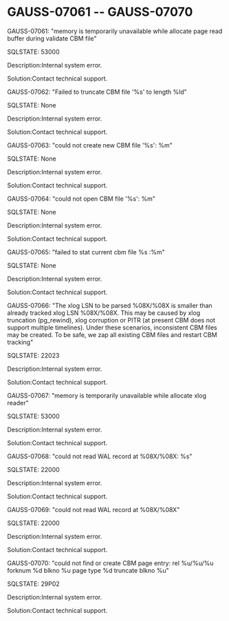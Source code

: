 # GAUSS-07061 -- GAUSS-07070<a name="EN-US_TOPIC_0302073408"></a>

GAUSS-07061: "memory is temporarily unavailable while allocate page read buffer during validate CBM file"

SQLSTATE: 53000

Description:Internal system error.

Solution:Contact technical support.

GAUSS-07062: "Failed to truncate CBM file '%s' to length %ld"

SQLSTATE: None

Description:Internal system error.

Solution:Contact technical support.

GAUSS-07063: "could not create new CBM file '%s': %m"

SQLSTATE: None

Description:Internal system error.

Solution:Contact technical support.

GAUSS-07064: "could not open CBM file '%s': %m"

SQLSTATE: None

Description:Internal system error.

Solution:Contact technical support.

GAUSS-07065: "failed to stat current cbm file %s :%m"

SQLSTATE: None

Description:Internal system error.

Solution:Contact technical support.

GAUSS-07066: "The xlog LSN to be parsed %08X/%08X is smaller than already tracked xlog LSN %08X/%08X. This may be caused by xlog truncation \(pg\_rewind\), xlog corruption or PITR \(at present CBM does not support multiple timelines\). Under these scenarios, inconsistent CBM files may be created. To be safe, we zap all existing CBM files and restart CBM tracking"

SQLSTATE: 22023

Description:Internal system error.

Solution:Contact technical support.

GAUSS-07067: "memory is temporarily unavailable while allocate xlog reader"

SQLSTATE: 53000

Description:Internal system error.

Solution:Contact technical support.

GAUSS-07068: "could not read WAL record at %08X/%08X: %s"

SQLSTATE: 22000

Description:Internal system error.

Solution:Contact technical support.

GAUSS-07069: "could not read WAL record at %08X/%08X"

SQLSTATE: 22000

Description:Internal system error.

Solution:Contact technical support.

GAUSS-07070: "could not find or create CBM page entry: rel %u/%u/%u forknum %d blkno %u page type %d truncate blkno %u"

SQLSTATE: 29P02

Description:Internal system error.

Solution:Contact technical support.

